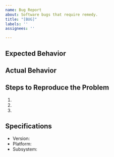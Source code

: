 ```yaml
---
name: Bug Report
about: Software bugs that require remedy.
title: "[BUG]"
labels: ''
assignees: ''

---
```


## Expected Behavior


## Actual Behavior


## Steps to Reproduce the Problem

  1.
  1.
  1.

## Specifications

  - Version:
  - Platform:
  - Subsystem:

<!--
issue_labeler_regex_version=1
label_tags= #bug
--!>
